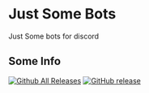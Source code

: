 # Just Some Bots
Just Some bots for discord
## Some Info
[![Github All Releases](https://img.shields.io/github/downloads/PumptatoDevelopment/Just-Some-Bots/total.svg)]()  [![GitHub release](https://img.shields.io/github/release/PumptatoDeveloment/Github-Downloader.svg)]()
